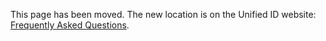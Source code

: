This page has been moved. The new location is on the Unified ID website: [Frequently Asked Questions](https://unifiedid.com/docs/getting-started/gs-faqs).
